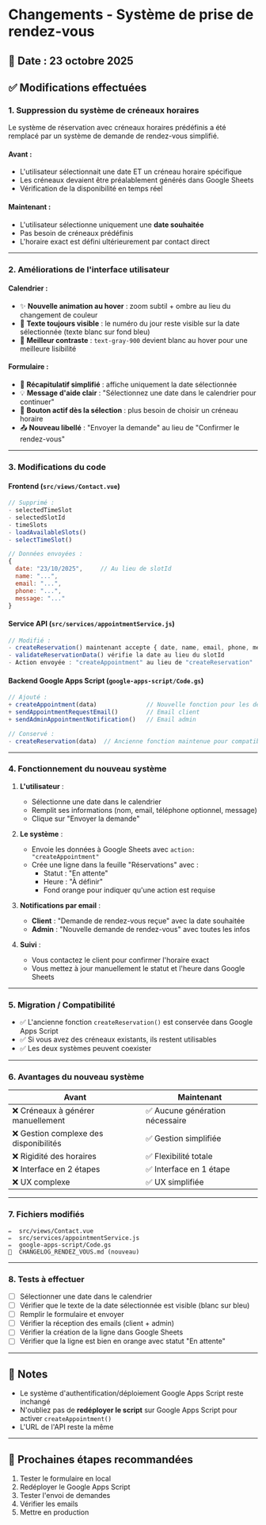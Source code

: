 # Changements - Système de prise de rendez-vous

## 📅 Date : 23 octobre 2025

## ✅ Modifications effectuées

### 1. **Suppression du système de créneaux horaires**

Le système de réservation avec créneaux horaires prédéfinis a été remplacé par un système de demande de rendez-vous simplifié.

#### Avant :
- L'utilisateur sélectionnait une date ET un créneau horaire spécifique
- Les créneaux devaient être préalablement générés dans Google Sheets
- Vérification de la disponibilité en temps réel

#### Maintenant :
- L'utilisateur sélectionne uniquement une **date souhaitée**
- Pas besoin de créneaux prédéfinis
- L'horaire exact est défini ultérieurement par contact direct

---

### 2. **Améliorations de l'interface utilisateur**

#### Calendrier :
- ✨ **Nouvelle animation au hover** : zoom subtil + ombre au lieu du changement de couleur
- 🎨 **Texte toujours visible** : le numéro du jour reste visible sur la date sélectionnée (texte blanc sur fond bleu)
- 🎯 **Meilleur contraste** : `text-gray-900` devient blanc au hover pour une meilleure lisibilité

#### Formulaire :
- 📝 **Récapitulatif simplifié** : affiche uniquement la date sélectionnée
- 💡 **Message d'aide clair** : "Sélectionnez une date dans le calendrier pour continuer"
- 🚀 **Bouton actif dès la sélection** : plus besoin de choisir un créneau horaire
- 📤 **Nouveau libellé** : "Envoyer la demande" au lieu de "Confirmer le rendez-vous"

---

### 3. **Modifications du code**

#### Frontend (`src/views/Contact.vue`)
```javascript
// Supprimé :
- selectedTimeSlot
- selectedSlotId  
- timeSlots
- loadAvailableSlots()
- selectTimeSlot()

// Données envoyées :
{
  date: "23/10/2025",     // Au lieu de slotId
  name: "...",
  email: "...",
  phone: "...",
  message: "..."
}
```

#### Service API (`src/services/appointmentService.js`)
```javascript
// Modifié :
- createReservation() maintenant accepte { date, name, email, phone, message }
- validateReservationData() vérifie la date au lieu du slotId
- Action envoyée : "createAppointment" au lieu de "createReservation"
```

#### Backend Google Apps Script (`google-apps-script/Code.gs`)
```javascript
// Ajouté :
+ createAppointment(data)              // Nouvelle fonction pour les demandes
+ sendAppointmentRequestEmail()        // Email client
+ sendAdminAppointmentNotification()   // Email admin

// Conservé :
- createReservation(data)  // Ancienne fonction maintenue pour compatibilité
```

---

### 4. **Fonctionnement du nouveau système**

1. **L'utilisateur** :
   - Sélectionne une date dans le calendrier
   - Remplit ses informations (nom, email, téléphone optionnel, message)
   - Clique sur "Envoyer la demande"

2. **Le système** :
   - Envoie les données à Google Sheets avec `action: "createAppointment"`
   - Crée une ligne dans la feuille "Réservations" avec :
     - Statut : "En attente"
     - Heure : "À définir"
     - Fond orange pour indiquer qu'une action est requise

3. **Notifications par email** :
   - **Client** : "Demande de rendez-vous reçue" avec la date souhaitée
   - **Admin** : "Nouvelle demande de rendez-vous" avec toutes les infos

4. **Suivi** :
   - Vous contactez le client pour confirmer l'horaire exact
   - Vous mettez à jour manuellement le statut et l'heure dans Google Sheets

---

### 5. **Migration / Compatibilité**

- ✅ L'ancienne fonction `createReservation()` est conservée dans Google Apps Script
- ✅ Si vous avez des créneaux existants, ils restent utilisables
- ✅ Les deux systèmes peuvent coexister

---

### 6. **Avantages du nouveau système**

| Avant | Maintenant |
|-------|-----------|
| ❌ Créneaux à générer manuellement | ✅ Aucune génération nécessaire |
| ❌ Gestion complexe des disponibilités | ✅ Gestion simplifiée |
| ❌ Rigidité des horaires | ✅ Flexibilité totale |
| ❌ Interface en 2 étapes | ✅ Interface en 1 étape |
| ❌ UX complexe | ✅ UX simplifiée |

---

### 7. **Fichiers modifiés**

```
✏️  src/views/Contact.vue
✏️  src/services/appointmentService.js
✏️  google-apps-script/Code.gs
📄  CHANGELOG_RENDEZ_VOUS.md (nouveau)
```

---

### 8. **Tests à effectuer**

- [ ] Sélectionner une date dans le calendrier
- [ ] Vérifier que le texte de la date sélectionnée est visible (blanc sur bleu)
- [ ] Remplir le formulaire et envoyer
- [ ] Vérifier la réception des emails (client + admin)
- [ ] Vérifier la création de la ligne dans Google Sheets
- [ ] Vérifier que la ligne est bien en orange avec statut "En attente"

---

## 📝 Notes

- Le système d'authentification/déploiement Google Apps Script reste inchangé
- N'oubliez pas de **redéployer le script** sur Google Apps Script pour activer `createAppointment()`
- L'URL de l'API reste la même

---

## 🚀 Prochaines étapes recommandées

1. Tester le formulaire en local
2. Redéployer le Google Apps Script
3. Tester l'envoi de demandes
4. Vérifier les emails
5. Mettre en production

